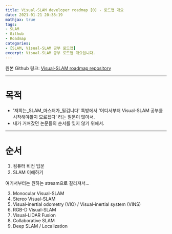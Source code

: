 ```yaml
---
title: Visual-SLAM developer roadmap [0] - 로드맵 개요
date: 2021-01-21 20:38:19
mathjax: true
tags: 
- SLAM
- Github
- Roadmap
categories: 
- [SLAM, Visual-SLAM 공부 로드맵]
excerpt: Visual-SLAM 공부 로드맵 개요입니다.
---
```


원본 Github 링크: [Visual-SLAM roadmap repository](https://github.com/changh95/visual-slam-roadmap)

---

# 목적

- '저희는_SLAM_마스터가_될겁니다' 톡방에서 '어디서부터 Visual-SLAM 공부를 시작해야할지 모르겠다' 라는 질문이 많아서.
- 내가 거쳐갔던 논문들의 순서를 잊지 않기 위해서.

---

# 순서

1. 컴퓨터 비전 입문
2. SLAM 이해하기

여기서부터는 원하는 stream으로 갈라져서...

3. Monocular Visual-SLAM
4. Stereo Visual-SLAM
5. Visual-inertial odometry (VIO) / Visual-inertial system (VINS)
6. RGB-D Visual-SLAM
7. Visual-LiDAR Fusion
8. Collaborative SLAM
9. Deep SLAM / Localization

